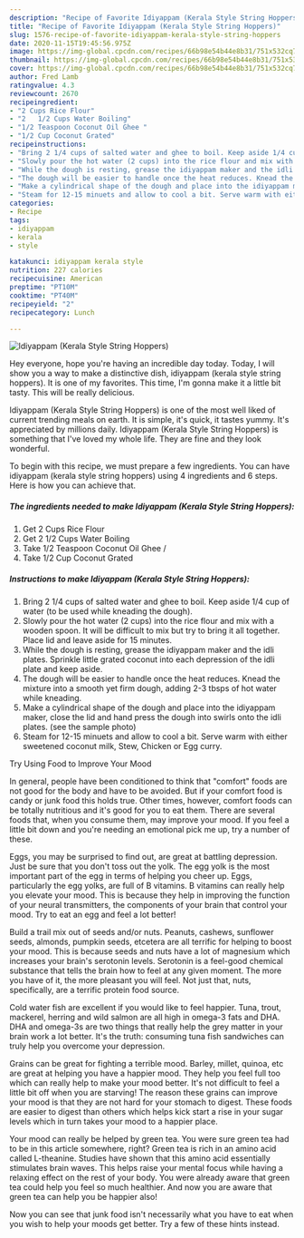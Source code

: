 ```yaml
---
description: "Recipe of Favorite Idiyappam (Kerala Style String Hoppers)"
title: "Recipe of Favorite Idiyappam (Kerala Style String Hoppers)"
slug: 1576-recipe-of-favorite-idiyappam-kerala-style-string-hoppers
date: 2020-11-15T19:45:56.975Z
image: https://img-global.cpcdn.com/recipes/66b98e54b44e8b31/751x532cq70/idiyappam-kerala-style-string-hoppers-recipe-main-photo.jpg
thumbnail: https://img-global.cpcdn.com/recipes/66b98e54b44e8b31/751x532cq70/idiyappam-kerala-style-string-hoppers-recipe-main-photo.jpg
cover: https://img-global.cpcdn.com/recipes/66b98e54b44e8b31/751x532cq70/idiyappam-kerala-style-string-hoppers-recipe-main-photo.jpg
author: Fred Lamb
ratingvalue: 4.3
reviewcount: 2670
recipeingredient:
- "2 Cups Rice Flour"
- "2   1/2 Cups Water Boiling"
- "1/2 Teaspoon Coconut Oil Ghee "
- "1/2 Cup Coconut Grated"
recipeinstructions:
- "Bring 2 1/4 cups of salted water and ghee to boil. Keep aside 1/4 cup of water (to be used while kneading the dough)."
- "Slowly pour the hot water (2 cups) into the rice flour and mix with a wooden spoon. It will be difficult to mix but try to bring it all together. Place lid and leave aside for 15 minutes."
- "While the dough is resting, grease the idiyappam maker and the idli plates. Sprinkle little grated coconut into each depression of the idli plate and keep aside."
- "The dough will be easier to handle once the heat reduces. Knead the mixture into a smooth yet firm dough, adding 2-3 tbsps of hot water while kneading."
- "Make a cylindrical shape of the dough and place into the idiyappam maker, close the lid and hand press the dough into swirls onto the idli plates. (see the sample photo)"
- "Steam for 12-15 minuets and allow to cool a bit. Serve warm with either sweetened coconut milk, Stew, Chicken or Egg curry."
categories:
- Recipe
tags:
- idiyappam
- kerala
- style

katakunci: idiyappam kerala style 
nutrition: 227 calories
recipecuisine: American
preptime: "PT10M"
cooktime: "PT40M"
recipeyield: "2"
recipecategory: Lunch

---
```



![Idiyappam (Kerala Style String Hoppers)](https://img-global.cpcdn.com/recipes/66b98e54b44e8b31/751x532cq70/idiyappam-kerala-style-string-hoppers-recipe-main-photo.jpg)

Hey everyone, hope you're having an incredible day today. Today, I will show you a way to make a distinctive dish, idiyappam (kerala style string hoppers). It is one of my favorites. This time, I'm gonna make it a little bit tasty. This will be really delicious.

Idiyappam (Kerala Style String Hoppers) is one of the most well liked of current trending meals on earth. It is simple, it's quick, it tastes yummy. It's appreciated by millions daily. Idiyappam (Kerala Style String Hoppers) is something that I've loved my whole life. They are fine and they look wonderful.




To begin with this recipe, we must prepare a few ingredients. You can have idiyappam (kerala style string hoppers) using 4 ingredients and 6 steps. Here is how you can achieve that.

<!--inarticleads1-->

##### The ingredients needed to make Idiyappam (Kerala Style String Hoppers):

1. Get 2 Cups Rice Flour
1. Get 2   1/2 Cups Water Boiling
1. Take 1/2 Teaspoon Coconut Oil Ghee /
1. Take 1/2 Cup Coconut Grated




<!--inarticleads2-->

##### Instructions to make Idiyappam (Kerala Style String Hoppers):

1. Bring 2 1/4 cups of salted water and ghee to boil. Keep aside 1/4 cup of water (to be used while kneading the dough).
1. Slowly pour the hot water (2 cups) into the rice flour and mix with a wooden spoon. It will be difficult to mix but try to bring it all together. Place lid and leave aside for 15 minutes.
1. While the dough is resting, grease the idiyappam maker and the idli plates. Sprinkle little grated coconut into each depression of the idli plate and keep aside.
1. The dough will be easier to handle once the heat reduces. Knead the mixture into a smooth yet firm dough, adding 2-3 tbsps of hot water while kneading.
1. Make a cylindrical shape of the dough and place into the idiyappam maker, close the lid and hand press the dough into swirls onto the idli plates. (see the sample photo)
1. Steam for 12-15 minuets and allow to cool a bit. Serve warm with either sweetened coconut milk, Stew, Chicken or Egg curry.




Try Using Food to Improve Your Mood


In general, people have been conditioned to think that "comfort" foods are not good for the body and have to be avoided. But if your comfort food is candy or junk food this holds true. Other times, however, comfort foods can be totally nutritious and it's good for you to eat them. There are several foods that, when you consume them, may improve your mood. If you feel a little bit down and you're needing an emotional pick me up, try a number of these.

Eggs, you may be surprised to find out, are great at battling depression. Just be sure that you don't toss out the yolk. The egg yolk is the most important part of the egg in terms of helping you cheer up. Eggs, particularly the egg yolks, are full of B vitamins. B vitamins can really help you elevate your mood. This is because they help in improving the function of your neural transmitters, the components of your brain that control your mood. Try to eat an egg and feel a lot better!

Build a trail mix out of seeds and/or nuts. Peanuts, cashews, sunflower seeds, almonds, pumpkin seeds, etcetera are all terrific for helping to boost your mood. This is because seeds and nuts have a lot of magnesium which increases your brain's serotonin levels. Serotonin is a feel-good chemical substance that tells the brain how to feel at any given moment. The more you have of it, the more pleasant you will feel. Not just that, nuts, specifically, are a terrific protein food source.

Cold water fish are excellent if you would like to feel happier. Tuna, trout, mackerel, herring and wild salmon are all high in omega-3 fats and DHA. DHA and omega-3s are two things that really help the grey matter in your brain work a lot better. It's the truth: consuming tuna fish sandwiches can truly help you overcome your depression. 

Grains can be great for fighting a terrible mood. Barley, millet, quinoa, etc are great at helping you have a happier mood. They help you feel full too which can really help to make your mood better. It's not difficult to feel a little bit off when you are starving! The reason these grains can improve your mood is that they are not hard for your stomach to digest. These foods are easier to digest than others which helps kick start a rise in your sugar levels which in turn takes your mood to a happier place.

Your mood can really be helped by green tea. You were sure green tea had to be in this article somewhere, right? Green tea is rich in an amino acid called L-theanine. Studies have shown that this amino acid essentially stimulates brain waves. This helps raise your mental focus while having a relaxing effect on the rest of your body. You were already aware that green tea could help you feel so much healthier. And now you are aware that green tea can help you be happier also!

Now you can see that junk food isn't necessarily what you have to eat when you wish to help your moods get better. Try  a few  of  these  hints  instead.

